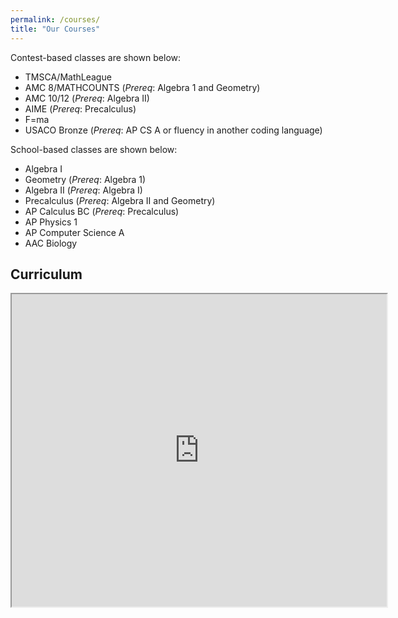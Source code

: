 ```yaml
---
permalink: /courses/
title: "Our Courses"
---
```


Contest-based classes are shown below:
- TMSCA/MathLeague
- AMC 8/MATHCOUNTS (*Prereq*: Algebra 1 and Geometry)
- AMC 10/12 (*Prereq*: Algebra II)
- AIME (*Prereq*: Precalculus)
- F=ma
- USACO Bronze (*Prereq*: AP CS A or fluency in another coding language)

School-based classes are shown below:
- Algebra I
- Geometry (*Prereq*: Algebra 1)
- Algebra II (*Prereq*: Algebra I)
- Precalculus (*Prereq*: Algebra II and Geometry)
- AP Calculus BC (*Prereq*: Precalculus)
- AP Physics 1
- AP Computer Science A
- AAC Biology


## Curriculum
<iframe src="https://docs.google.com/spreadsheets/d/e/2PACX-1vTiwtt4SIvwT3d4V4rtVeB0TlWry7x3d2_5AR2NuY7IQzPVb2Bo1MBNs-7YnxxDeMTy77COB8I19M69/pubhtml?widget=true&amp;headers=false" width=600 height=500></iframe>
